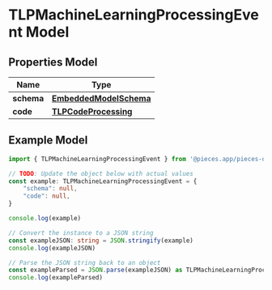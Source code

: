 
# TLPMachineLearningProcessingEvent Model


## Properties Model

Name | Type
------------ | -------------
**schema** | [**EmbeddedModelSchema**](EmbeddedModelSchema)
**code** | [**TLPCodeProcessing**](TLPCodeProcessing)

## Example Model

```typescript
import { TLPMachineLearningProcessingEvent } from '@pieces.app/pieces-os-client'

// TODO: Update the object below with actual values
const example: TLPMachineLearningProcessingEvent = {
    "schema": null,
    "code": null,
}

console.log(example)

// Convert the instance to a JSON string
const exampleJSON: string = JSON.stringify(example)
console.log(exampleJSON)

// Parse the JSON string back to an object
const exampleParsed = JSON.parse(exampleJSON) as TLPMachineLearningProcessingEvent
console.log(exampleParsed)
```


